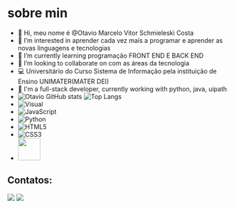 # sobre min 
- 👋 Hi, meu nome é @Otavio Marcelo Vitor Schmieleski Costa 
- 👀 I’m interested in aprender cada vez mais a programar e aprender as novas linguagens e tecnologias
- 🌱 I’m currently learning programação  FRONT END E BACK END
- 💞️ I’m looking to collaborate on com as áreas da tecnologia
- 💻 Universitário do Curso Sistema de Informação pela instituição de Ensino UNIMATER(MATER DEI)
- 🚀 I'm a full-stack developer, currently working with python, java, uipath
- ![Otavio GitHub stats](https://github-readme-stats.vercel.app/api?username=otavio-schmieleski&show_icons=true&theme=github_dark&bg_color=00000000&card_width=500px) ![Top Langs](https://github-readme-stats.vercel.app/api/top-langs/?username=anuraghazra&layout=compact)
- ![Visual](https://img.shields.io/badge/Visual_Studio_Code-0078D4?style=for-thebadge&logo=visual%20studio%20code&logoColor=white)
- ![JavaScript](https://img.shields.io/badge/JavaScript-323330?style=for-the-badge&logo=javascript&logoColor=F7DF1E) 
- ![Python](https://img.shields.io/badge/Python-FFD43B?style=for-the-badge&logo=python&logoColor=blue)
- ![HTML5](https://img.shields.io/badge/HTML5-E34F26?style=for-the-badge&logo=html5&logoColor=white)
- ![CSS3](https://img.shields.io/badge/CSS3-1572B6?style=for-the-badge&logo=css3&logoColor=white)
- <img src="https://cdn.jsdelivr.net/gh/devicons/devicon/icons/java/java-original-wordmark.svg" width="50" height="50"/>
## Contatos:
<a href="https://www.linkedin.com/in/ot%C3%A1vio-marcelo-vitor-schmieleski-costa-a76010219" target="_blank"><img src="https://img.shields.io/badge/-LinkedIn-%230077B5?style=for-the-badge&logo=linkedin&logoColor=white" target="_blank"></a> 
<a href = "mailto:otavioschmieleski@gmail.com"><img src="https://img.shields.io/badge/Gmail-D14836?style=for-the-badge&logo=gmail&logoColor=white" target="_blank"></a>
